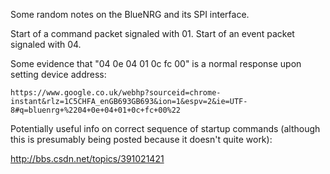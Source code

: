 Some random notes on the BlueNRG and its SPI interface.

Start of a command packet signaled with 01.
Start of an event packet signaled with 04.

Some evidence that "04 0e 04 01 0c fc 00" is a normal response upon setting
device address:

    https://www.google.co.uk/webhp?sourceid=chrome-instant&rlz=1C5CHFA_enGB693GB693&ion=1&espv=2&ie=UTF-8#q=bluenrg+%2204+0e+04+01+0c+fc+00%22

Potentially useful info on correct sequence of startup commands (although
this is presumably being posted because it doesn't quite work):

http://bbs.csdn.net/topics/391021421

